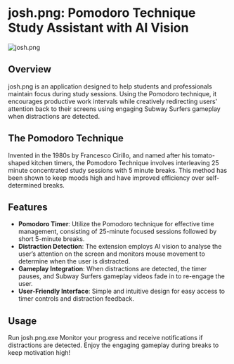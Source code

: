 # josh.png: Pomodoro Technique Study Assistant with AI Vision

![josh.png](josh.png/path)

## Overview

josh.png is an application designed to help students and professionals maintain focus during study sessions. Using the Pomodoro technique, it encourages productive work intervals while creatively redirecting users' attention back to their screens using engaging Subway Surfers gameplay when distractions are detected.

## The Pomodoro Technique
Invented in the 1980s by Francesco Cirillo, and named after his tomato-shaped kitchen timers, the Pomodoro Technique involves interleaving 25 minute concentrated study sessions with 5 minute breaks. This method has been shown to keep moods high and have improved efficiency over self-determined breaks.

## Features

- **Pomodoro Timer**: Utilize the Pomodoro technique for effective time management, consisting of 25-minute focused sessions followed by short 5-minute breaks.
- **Distraction Detection**: The extension employs AI vision to analyse the user’s attention on the screen and monitors mouse movement to determine when the user is distracted.
- **Gameplay Integration**: When distractions are detected, the timer pauses, and Subway Surfers gameplay videos fade in to re-engage the user.
- **User-Friendly Interface**: Simple and intuitive design for easy access to timer controls and distraction feedback.

## Usage
Run josh.png.exe
Monitor your progress and receive notifications if distractions are detected.
Enjoy the engaging gameplay during breaks to keep motivation high!

